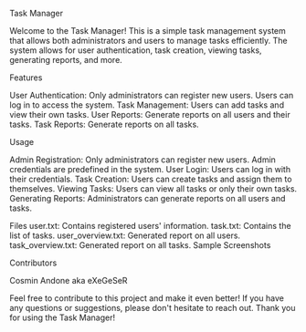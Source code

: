 Task Manager

Welcome to the Task Manager! This is a simple task management system that allows both administrators and users to manage tasks efficiently. The system allows for user authentication, task creation, viewing tasks, generating reports, and more.

Features

User Authentication: Only administrators can register new users. Users can log in to access the system.
Task Management: Users can add tasks and view their own tasks.
User Reports: Generate reports on all users and their tasks.
Task Reports: Generate reports on all tasks.

Usage

Admin Registration: Only administrators can register new users. Admin credentials are predefined in the system.
User Login: Users can log in with their credentials.
Task Creation: Users can create tasks and assign them to themselves.
Viewing Tasks: Users can view all tasks or only their own tasks.
Generating Reports: Administrators can generate reports on all users and tasks.

Files
user.txt: Contains registered users' information.
task.txt: Contains the list of tasks.
user_overview.txt: Generated report on all users.
task_overview.txt: Generated report on all tasks.
Sample Screenshots

Contributors

Cosmin Andone aka eXeGeSeR

Feel free to contribute to this project and make it even better! If you have any questions or suggestions, please don't hesitate to reach out. Thank you for using the Task Manager!
